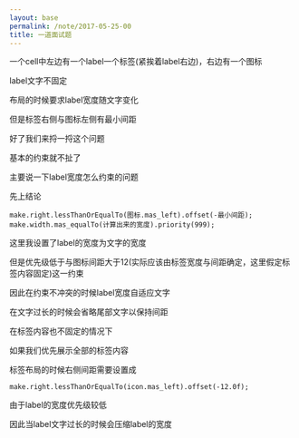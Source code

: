 ```yaml
---
layout: base
permalink: /note/2017-05-25-00
title: 一道面试题
---
```


一个cell中左边有一个label一个标签(紧挨着label右边)，右边有一个图标

label文字不固定

布局的时候要求label宽度随文字变化

但是标签右侧与图标左侧有最小间距



好了我们来捋一捋这个问题

基本的约束就不扯了

主要说一下label宽度怎么约束的问题

先上结论

    make.right.lessThanOrEqualTo(图标.mas_left).offset(-最小间距);
    make.width.mas_equalTo(计算出来的宽度).priority(999);

这里我设置了label的宽度为文字的宽度

但是优先级低于与图标间距大于12(实际应该由标签宽度与间距确定，这里假定标签内容固定)这一约束

因此在约束不冲突的时候label宽度自适应文字

在文字过长的时候会省略尾部文字以保持间距



在标签内容也不固定的情况下

如果我们优先展示全部的标签内容

标签布局的时候右侧间距需要设置成

    make.right.lessThanOrEqualTo(icon.mas_left).offset(-12.0f);

由于label的宽度优先级较低

因此当label文字过长的时候会压缩label的宽度